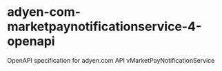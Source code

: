 # adyen-com-marketpaynotificationservice-4-openapi
OpenAPI specification for adyen.com API vMarketPayNotificationService
